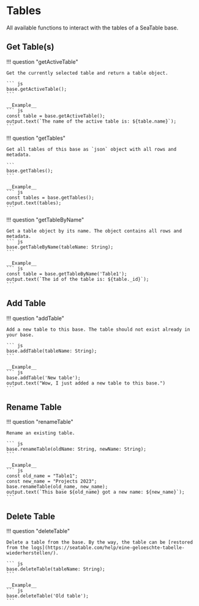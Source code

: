 # Tables

All available functions to interact with the tables of a SeaTable base.

## Get Table(s)

!!! question "getActiveTable"

    Get the currently selected table and return a table object.

    ``` js
    base.getActiveTable();
    ```

    __Example__
    ``` js
    const table = base.getActiveTable();
    output.text(`The name of the active table is: ${table.name}`);
    ```

!!! question "getTables"

    Get all tables of this base as `json` object with all rows and metadata.

    ```
    base.getTables();
    ```

    __Example__
    ``` js
    const tables = base.getTables();
    output.text(tables);
    ```

!!! question "getTableByName"

    Get a table object by its name. The object contains all rows and metadata.
    ``` js
    base.getTableByName(tableName: String);
    ```

    __Example__
    ``` js
    const table = base.getTableByName('Table1');
    output.text(`The id of the table is: ${table._id}`);
    ```

## Add Table

!!! question "addTable"

    Add a new table to this base. The table should not exist already in your base.

    ``` js
    base.addTable(tableName: String);
    ```

    __Example__
    ``` js
    base.addTable('New table');
    output.text("Wow, I just added a new table to this base.")
    ```

## Rename Table

!!! question "renameTable"

    Rename an existing table.

    ``` js
    base.renameTable(oldName: String, newName: String);
    ```

    __Example__
    ``` js
    const old_name = "Table1";
    const new_name = "Projects 2023";
    base.renameTable(old_name, new_name);
    output.text(`This base ${old_name} got a new name: ${new_name}`);
    ```

## Delete Table

!!! question "deleteTable"

    Delete a table from the base. By the way, the table can be [restored from the logs](https://seatable.com/help/eine-geloeschte-tabelle-wiederherstellen/).

    ``` js
    base.deleteTable(tableName: String);
    ```

    __Example__
    ``` js
    base.deleteTable('Old table');
    ```
